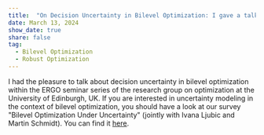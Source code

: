 ```yaml
---
title:  "On Decision Uncertainty in Bilevel Optimization: I gave a talk within the ERGO seminar at the University of Edinburgh"
date: March 13, 2024
show_date: true
share: false
tag:
  - Bilevel Optimization
  - Robust Optimization
---
```


I had the pleasure to talk about decision uncertainty in bilevel optimization within the ERGO seminar series of the research group on optimization at the University of Edinburgh, UK. If you are interested in uncertainty modeling in the context of bilevel optimization, you should have a look at our survey "Bilevel Optimization Under Uncertainty" (jointly with Ivana Ljubic and Martin Schmidt). You can find it [here](https://www.sciencedirect.com/science/article/pii/S0377221723000073?via%3Dihub).